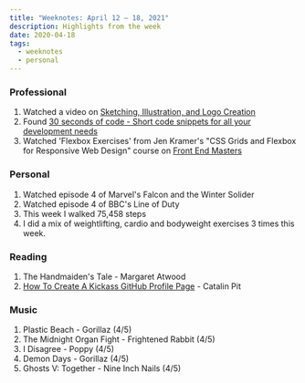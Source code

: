 ```yaml
---
title: "Weeknotes: April 12 – 18, 2021"
description: Highlights from the week
date: 2020-04-18
tags:
  - weeknotes
  - personal
---
```


### Professional

1. Watched a video on [Sketching, Illustration, and Logo Creation](https://www.learnwithjason.dev/sketching-illustration-logo-creation "Sketching, Illustration, and Logo Creation by learnwithjason.dev")
2. Found [30 seconds of code - Short code snippets for all your development needs](https://www.30secondsofcode.org/ "30 seconds of code - Short code snippets for all your development needs")
3. Watched 'Flexbox Exercises' from Jen Kramer's "CSS Grids and Flexbox for Responsive Web Design" course on [Front End Masters](https://frontendmasters.com/courses/css-grids-flexbox/ "Front End Masters")

### Personal

1. Watched episode 4 of Marvel's Falcon and the Winter Solider
2. Watched episode 4 of BBC's Line of Duty
3. This week I walked 75,458 steps
4. I did a mix of weightlifting, cardio and bodyweight exercises 3 times this week.

### Reading

1. The Handmaiden's Tale - Margaret Atwood
2. [How To Create A Kickass GitHub Profile Page](https://app.daily.dev/posts/IAiuL1-1n) - Catalin Pit

### Music

1. Plastic Beach - Gorillaz (4/5)
2. The Midnight Organ Fight - Frightened Rabbit (4/5)
3. I Disagree - Poppy (4/5)
4. Demon Days - Gorillaz (4/5)
5. Ghosts V: Together - Nine Inch Nails (4/5)
